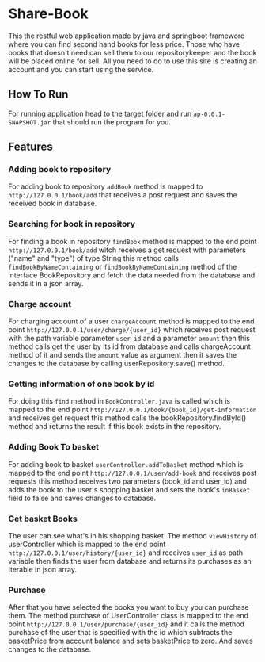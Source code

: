 # Share-Book
This the restful web application made by java and springboot frameword where you can find second hand books for less 
price. Those who have books that doesn't need can sell them to our repositorykeeper and 
the book will be placed online for sell.
All you need to do to use this site is creating an account and you can start using the service.

## How To Run
For running application head to the target folder and run `ap-0.0.1-SNAPSHOT.jar` that should run the program for you.

## Features
### Adding book to repository
For adding book to repository `addBook` method is mapped to `http://127.0.0.1/book/add` that receives a post request 
and saves the received book in database.
### Searching for book in repository
For finding a book in repository `findBook` method is mapped to the end point `http://127.0.0.1/book/add` witch receives
a get request with parameters ("name" and "type") of type String this method calls `findBookByNameContaining` or 
`findBookByNameContaining` method of the interface BookRepository and fetch the data needed from the database and sends
it in a json array.
### Charge account
For charging account of a user `chargeAccount` method is mapped to the end point `http://127.0.0.1/user/charge/{user_id}`
which receives post request with the path variable parameter `user_id` and a parameter `amount` then this method calls 
get the user by its id from database and calls chargeAccount method of it and sends the `amount` value as argument then
it saves the changes to the database by calling userRepository.save() method.
### Getting information of one book by id
For doing this `find` method in `BookController.java` is called which is mapped to the end point 
`http://127.0.0.1/book/{book_id}/get-information` and receives get request this method calls the bookRepository.findById()
method and returns the result if this book exists in the repository.
### Adding Book To basket
For adding book to basket `userController.addToBasket` method which is mapped to the end point `http://127.0.0.1/user/add-book`
and receives post requests this method receives two parameters (book_id and user_id) and adds the book to the user's 
shopping basket and sets the book's `inBasket` field to false and saves changes to database.
### Get basket Books
The user can see what's in his shopping basket. The method `viewHistory` of userController which is mapped to the end point
`http://127.0.0.1/user/history/{user_id}` and receives `user_id` as path variable then finds the user from database and returns
its purchases as an Iterable<Purchase> in json array.
### Purchase
After that you have selected the books you want to buy you can purchase them. The method purchase of UserController class 
is mapped to the end point `http://127.0.0.1/user/purchase/{user_id}` and it calls the method purchase of the user that 
is specified with the id which subtracts the basketPrice from account balance and sets basketPrice to zero. And saves 
changes to the database.
